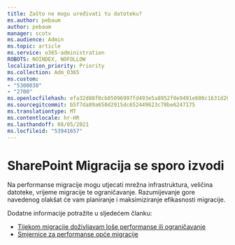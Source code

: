 ```yaml
---
title: Zašto ne mogu uređivati tu datoteku?
ms.author: pebaum
author: pebaum
manager: scotv
ms.audience: Admin
ms.topic: article
ms.service: o365-administration
ROBOTS: NOINDEX, NOFOLLOW
localization_priority: Priority
ms.collection: Adm_O365
ms.custom:
- "5300030"
- "2700"
ms.openlocfilehash: efa32d88f0cb05096997fd493e5a8952f0e9491e600c1631d206c304f0f39f0e
ms.sourcegitcommit: b5f7da89a650d2915dc652449623c78be6247175
ms.translationtype: MT
ms.contentlocale: hr-HR
ms.lasthandoff: 08/05/2021
ms.locfileid: "53941657"
---
```

# <a name="sharepoint-migration-is-running-slowly"></a>SharePoint Migracija se sporo izvodi

Na performanse migracije mogu utjecati mrežna infrastruktura, veličina datoteke, vrijeme migracije te ograničavanje. Razumijevanje gore navedenog olakšat će vam planiranje i maksimiziranje efikasnosti migracije.

Dodatne informacije potražite u sljedećem članku:

- [Tijekom migracije doživljavam loše performanse ili ograničavanje](https://docs.microsoft.com/sharepointmigration/sharepoint-online-and-onedrive-migration-speed#faq-and-troubleshooting)
- [Smjernice za performanse opće migracije](https://docs.microsoft.com/sharepointmigration/sharepoint-online-and-onedrive-migration-speed)
